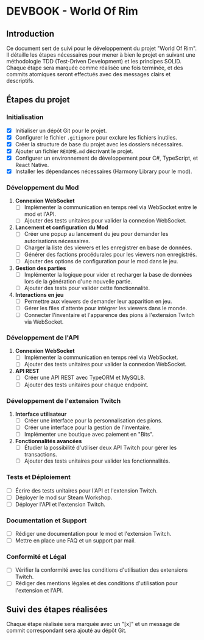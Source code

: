 # DEVBOOK - World Of Rim

## Introduction

Ce document sert de suivi pour le développement du projet "World Of Rim". Il détaille les étapes nécessaires pour mener à bien le projet en suivant une méthodologie TDD (Test-Driven Development) et les principes SOLID. Chaque étape sera marquée comme réalisée une fois terminée, et des commits atomiques seront effectués avec des messages clairs et descriptifs.

## Étapes du projet

### Initialisation

- [x] Initialiser un dépôt Git pour le projet.
- [x] Configurer le fichier `.gitignore` pour exclure les fichiers inutiles.
- [x] Créer la structure de base du projet avec les dossiers nécessaires.
- [x] Ajouter un fichier `README.md` décrivant le projet.
- [x] Configurer un environnement de développement pour C#, TypeScript, et React Native.
- [x] Installer les dépendances nécessaires (Harmony Library pour le mod).

### Développement du Mod

1. **Connexion WebSocket**
   - [ ] Implémenter la communication en temps réel via WebSocket entre le mod et l'API.
   - [ ] Ajouter des tests unitaires pour valider la connexion WebSocket.

2. **Lancement et configuration du Mod**
   - [ ] Créer une popup au lancement du jeu pour demander les autorisations nécessaires.
   - [ ] Charger la liste des viewers et les enregistrer en base de données.
   - [ ] Générer des factions procédurales pour les viewers non enregistrés.
   - [ ] Ajouter des options de configuration pour le mod dans le jeu.

3. **Gestion des parties**
   - [ ] Implémenter la logique pour vider et recharger la base de données lors de la génération d'une nouvelle partie.
   - [ ] Ajouter des tests pour valider cette fonctionnalité.

4. **Interactions en jeu**
   - [ ] Permettre aux viewers de demander leur apparition en jeu.
   - [ ] Gérer les files d'attente pour intégrer les viewers dans le monde.
   - [ ] Connecter l'inventaire et l'apparence des pions à l'extension Twitch via WebSocket.

### Développement de l'API

1. **Connexion WebSocket**
   - [ ] Implémenter la communication en temps réel via WebSocket.
   - [ ] Ajouter des tests unitaires pour valider la connexion WebSocket.

2. **API REST**
   - [ ] Créer une API REST avec TypeORM et MySQL8.
   - [ ] Ajouter des tests unitaires pour chaque endpoint.

### Développement de l'extension Twitch

1. **Interface utilisateur**
   - [ ] Créer une interface pour la personnalisation des pions.
   - [ ] Créer une interface pour la gestion de l'inventaire.
   - [ ] Implémenter une boutique avec paiement en "Bits".

2. **Fonctionnalités avancées**
   - [ ] Étudier la possibilité d'utiliser deux API Twitch pour gérer les transactions.
   - [ ] Ajouter des tests unitaires pour valider les fonctionnalités.

### Tests et Déploiement

- [ ] Écrire des tests unitaires pour l'API et l'extension Twitch.
- [ ] Déployer le mod sur Steam Workshop.
- [ ] Déployer l'API et l'extension Twitch.

### Documentation et Support

- [ ] Rédiger une documentation pour le mod et l'extension Twitch.
- [ ] Mettre en place une FAQ et un support par mail.

### Conformité et Légal

- [ ] Vérifier la conformité avec les conditions d'utilisation des extensions Twitch.
- [ ] Rédiger des mentions légales et des conditions d'utilisation pour l'extension et l'API.

## Suivi des étapes réalisées

Chaque étape réalisée sera marquée avec un "[x]" et un message de commit correspondant sera ajouté au dépôt Git.
